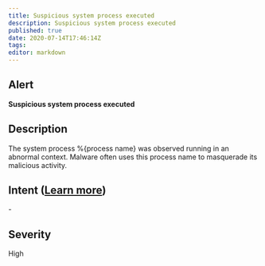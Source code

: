 ```yaml
---
title: Suspicious system process executed
description: Suspicious system process executed
published: true
date: 2020-07-14T17:46:14Z
tags:
editor: markdown
---
```


## Alert
**Suspicious system process executed**

## Description
The system process %{process name} was observed running in an abnormal context. Malware often uses this process name to masquerade its malicious activity.

## Intent ([Learn more](/public/security/alerts/intentions.md))
\-

## Severity
High




